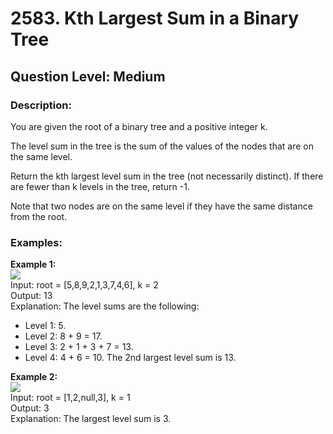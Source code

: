 # 2583. Kth Largest Sum in a Binary Tree
## Question Level: Medium
### Description:
You are given the root of a binary tree and a positive integer k.

The level sum in the tree is the sum of the values of the nodes that are on the same level.

Return the kth largest level sum in the tree (not necessarily distinct). If there are fewer than k levels in the tree, return -1.

Note that two nodes are on the same level if they have the same distance from the root.

### Examples:
<b>Example 1:</b><br>
<img src="https://assets.leetcode.com/uploads/2022/12/14/binaryytreeedrawio-2.png"><br>
Input: root = [5,8,9,2,1,3,7,4,6], k = 2<br>
Output: 13<br>
Explanation: The level sums are the following:<br>
- Level 1: 5.
- Level 2: 8 + 9 = 17.
- Level 3: 2 + 1 + 3 + 7 = 13.
- Level 4: 4 + 6 = 10.
The 2nd largest level sum is 13.<br>

<b>Example 2:</b><br>
<img src="https://assets.leetcode.com/uploads/2022/12/14/treedrawio-3.png"><br>
Input: root = [1,2,null,3], k = 1<br>
Output: 3<br>
Explanation: The largest level sum is 3.<br>